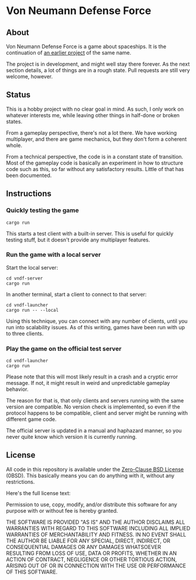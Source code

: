 # Von Neumann Defense Force

## About

Von Neumann Defense Force is a game about spaceships. It is the continuation of [an earlier project](https://github.com/hannobraun/vndf-2016) of the same name.

The project is in development, and might well stay there forever. As the next section details, a lot of things are in a rough state. Pull requests are still very welcome, however.

## Status

This is a hobby project with no clear goal in mind. As such, I only work on whatever interests me, while leaving other things in half-done or broken states.

From a gameplay perspective, there's not a lot there. We have working multiplayer, and there are game mechanics, but they don't form a coherent whole.

From a technical perspective, the code is in a constant state of transition. Most of the gameplay code is basically an experiment in how to structure code such as this, so far without any satisfactory results. Little of that has been documented.

## Instructions

### Quickly testing the game

```
cargo run
```

This starts a test client with a built-in server. This is useful for quickly testing stuff, but it doesn't provide any multiplayer features.

### Run the game with a local server

Start the local server:
```
cd vndf-server
cargo run
```

In another terminal, start a client to connect to that server:
```
cd vndf-launcher
cargo run -- --local
```

Using this technique, you can connect with any number of clients, until you run into scalability issues. As of this writing, games have been run with up to three clients.

### Play the game on the official test server

```
cd vndf-launcher
cargo run
```

Please note that this will most likely result in a crash and a cryptic error message. If not, it might result in weird and unpredictable gameplay behavior.

The reason for that is, that only clients and servers running with the same version are compatible. No version check is implemented, so even if the protocol happens to be compatible, client and server might be running with different game code.

The official server is updated in a manual and haphazard manner, so you never quite know which version it is currently running.

## License

All code in this repository is available under the [Zero-Clause BSD License](https://opensource.org/licenses/0BSD) (0BSD). This basically means you can do anything with it, without any restrictions.

Here's the full license text:

Permission to use, copy, modify, and/or distribute this software for any purpose with or without fee is hereby granted.

THE SOFTWARE IS PROVIDED "AS IS" AND THE AUTHOR DISCLAIMS ALL WARRANTIES WITH REGARD TO THIS SOFTWARE INCLUDING ALL IMPLIED WARRANTIES OF MERCHANTABILITY AND FITNESS. IN NO EVENT SHALL THE AUTHOR BE LIABLE FOR ANY SPECIAL, DIRECT, INDIRECT, OR CONSEQUENTIAL DAMAGES OR ANY DAMAGES WHATSOEVER RESULTING FROM LOSS OF USE, DATA OR PROFITS, WHETHER IN AN ACTION OF CONTRACT, NEGLIGENCE OR OTHER TORTIOUS ACTION, ARISING OUT OF OR IN CONNECTION WITH THE USE OR PERFORMANCE OF THIS SOFTWARE.
